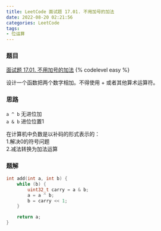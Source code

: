 ```yaml
---
title: LeetCode 面试题 17.01. 不用加号的加法
date: 2022-08-20 02:21:56
categories: LeetCode
tags:
- 位运算
---
```


### 题目
[面试题 17.01. 不用加号的加法](https://leetcode.cn/problems/add-without-plus-lcci/)
{% codelevel easy %}

设计一个函数把两个数字相加。不得使用 + 或者其他算术运算符。
<!-- more -->

### 思路
`a ^ b` 无进位加  
`a & b` 进位位置1

在计算机中负数是以补码的形式表示的：  
1.解决0的符号问题  
2.减法转换为加法运算

### 题解
``` cpp
int add(int a, int b) {
    while (b) {
        uint32_t carry = a & b;
        a = a ^ b;
        b = carry << 1;
    }

    return a;
}
```

